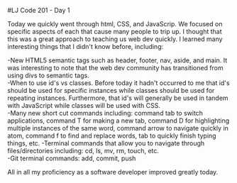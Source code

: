 #LJ Code 201 - Day 1

Today we quickly went through html, CSS, and JavaScrip.  We focused on specific aspects of each that cause many people to trip up.  I thought that this was a great approach to teaching us web dev quickly.  I learned many interesting things that I didn't know before, including:

-New HTML5 semantic tags such as header, footer, nav, aside, and main.  It was interesting to note that the web dev community has transitioned from using divs to semantic tags.  
-When to use id's vs classes.  Before today it hadn't occurred to me that id's should be used for specific instances while classes should be used for repeating instances.  Furthermore, that id's will generally be used in tandem with JavaScript while classes will be used with CSS.  
-Many new short cut commands including: command tab to switch applications, command T for making a new tab, command D for highlighting multiple instances of the same word, command arrow to navigate quickly in atom, command f to find and replace words, tab to quickly finish typing things, etc.
-Terminal commands that allow you to navigate through files/directories including: cd, ls, mv, rm, touch, etc.  
-Git terminal commands: add, commit, push

All in all my proficiency as a software developer improved greatly today.  
